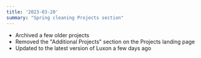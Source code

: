 ```yaml
---
title: '2023-03-20'
summary: "Spring cleaning Projects section"
---
```

* Archived a few older projects
* Removed the "Additional Projects" section on the Projects landing page
* Updated to the latest version of Luxon a few days ago